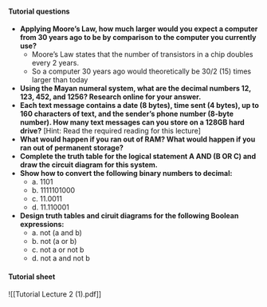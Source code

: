 #### Tutorial questions
- **Applying Moore’s Law, how much larger would you expect a computer from 30 years ago to be by comparison to the computer you currently use?** 
	- Moore’s Law states that the number of transistors in a chip doubles every 2 years.
	- So a computer 30 years ago would theoretically be 30/2 (15) times larger than today
- **Using the Mayan numeral system, what are the decimal numbers 12, 123, 452, and 1256? Research online for your answer.** 
- **Each text message contains a date (8 bytes), time sent (4 bytes), up to 160 characters of text, and the sender’s phone number (8-byte number). How many text messages can you store on a 128GB hard drive?** [Hint: Read the required reading for this lecture] 
- **What would happen if you ran out of RAM? What would happen if you ran out of permanent storage?** 
- **Complete the truth table for the logical statement A AND (B OR C) and draw the circuit diagram for this system.** 
- **Show how to convert the following binary numbers to decimal:** 
	- a. 1101 
	- b. 1111101000 
	- c. 11.0011 
	- d. 11.110001 
- **Design truth tables and ciruit diagrams for the following Boolean expressions:** 
	- a. not (a and b) 
	- b. not (a or b) 
	- c. not a or not b 
	- d. not a and not b

#### Tutorial sheet
![[Tutorial Lecture 2 (1).pdf]]